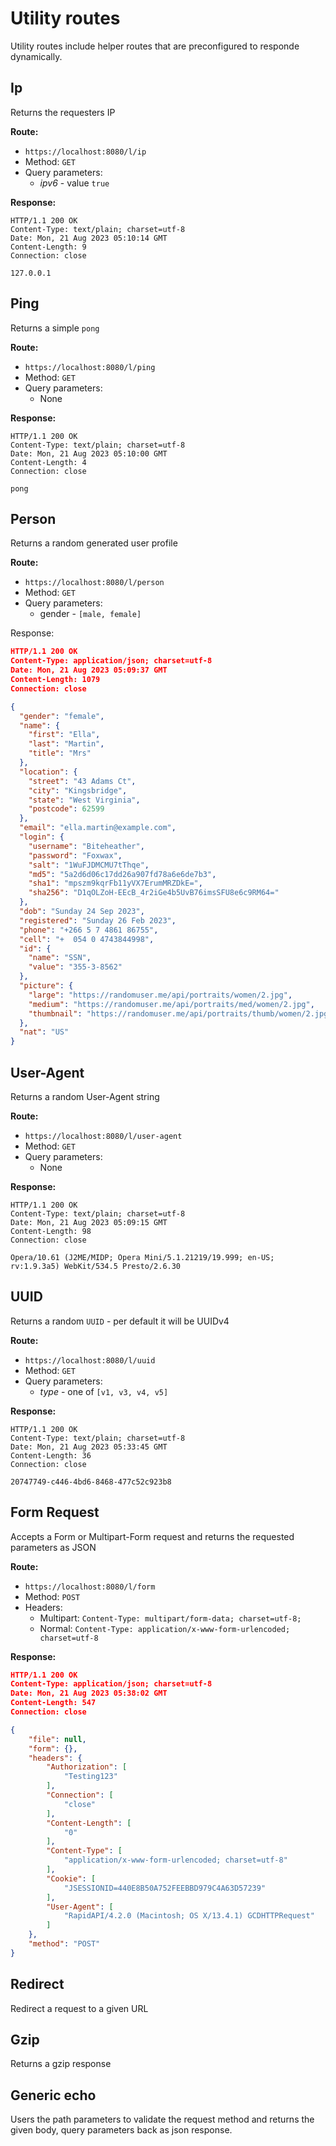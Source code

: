 # Utility routes

Utility routes include helper routes that are preconfigured to responde
dynamically.

## Ip

Returns the requesters IP

**Route:**

- `https://localhost:8080/l/ip`
- Method: `GET`
- Query parameters:
  - *ipv6* - value `true`

**Response:**

```text
HTTP/1.1 200 OK
Content-Type: text/plain; charset=utf-8
Date: Mon, 21 Aug 2023 05:10:14 GMT
Content-Length: 9
Connection: close

127.0.0.1
```

## Ping

Returns a simple `pong`

**Route:**

- `https://localhost:8080/l/ping`
- Method: `GET`
- Query parameters:
  - None

**Response:**

```text
HTTP/1.1 200 OK
Content-Type: text/plain; charset=utf-8
Date: Mon, 21 Aug 2023 05:10:00 GMT
Content-Length: 4
Connection: close

pong
```

## Person

Returns a random generated user profile

**Route:**

- `https://localhost:8080/l/person`
- Method: `GET`
- Query parameters:
    - gender - `[male, female]`

Response:

```json
HTTP/1.1 200 OK
Content-Type: application/json; charset=utf-8
Date: Mon, 21 Aug 2023 05:09:37 GMT
Content-Length: 1079
Connection: close

{
  "gender": "female",
  "name": {
    "first": "Ella",
    "last": "Martin",
    "title": "Mrs"
  },
  "location": {
    "street": "43 Adams Ct",
    "city": "Kingsbridge",
    "state": "West Virginia",
    "postcode": 62599
  },
  "email": "ella.martin@example.com",
  "login": {
    "username": "Biteheather",
    "password": "Foxwax",
    "salt": "1WuFJDMCMU7tThqe",
    "md5": "5a2d6d06c17dd26a907fd78a6e6de7b3",
    "sha1": "mpszm9kqrFb11yVX7ErumMRZDkE=",
    "sha256": "D1qOLZoH-EEcB_4r2iGe4b5UvB76imsSFU8e6c9RM64="
  },
  "dob": "Sunday 24 Sep 2023",
  "registered": "Sunday 26 Feb 2023",
  "phone": "+266 5 7 4861 86755",
  "cell": "+  054 0 4743844998",
  "id": {
    "name": "SSN",
    "value": "355-3-8562"
  },
  "picture": {
    "large": "https://randomuser.me/api/portraits/women/2.jpg",
    "medium": "https://randomuser.me/api/portraits/med/women/2.jpg",
    "thumbnail": "https://randomuser.me/api/portraits/thumb/women/2.jpg"
  },
  "nat": "US"
}
```

## User-Agent

Returns a random User-Agent string

**Route:**

- `https://localhost:8080/l/user-agent`
- Method: `GET`
- Query parameters:
    - None

**Response:**

```text
HTTP/1.1 200 OK
Content-Type: text/plain; charset=utf-8
Date: Mon, 21 Aug 2023 05:09:15 GMT
Content-Length: 98
Connection: close

Opera/10.61 (J2ME/MIDP; Opera Mini/5.1.21219/19.999; en-US; rv:1.9.3a5) WebKit/534.5 Presto/2.6.30
```

## UUID

Returns a random `UUID` - per default it will be UUIDv4

**Route:**

- `https://localhost:8080/l/uuid`
- Method: `GET`
- Query parameters:
  - *type* - one of `[v1, v3, v4, v5]`

**Response:**

```text
HTTP/1.1 200 OK
Content-Type: text/plain; charset=utf-8
Date: Mon, 21 Aug 2023 05:33:45 GMT
Content-Length: 36
Connection: close

20747749-c446-4bd6-8468-477c52c923b8
```

## Form Request

Accepts a Form or Multipart-Form request and returns the requested parameters as JSON

**Route:**

- `https://localhost:8080/l/form`
- Method: `POST`
- Headers: 
  - Multipart: `Content-Type: multipart/form-data; charset=utf-8;`
  - Normal: `Content-Type: application/x-www-form-urlencoded; charset=utf-8`

**Response:**

```json
HTTP/1.1 200 OK
Content-Type: application/json; charset=utf-8
Date: Mon, 21 Aug 2023 05:38:02 GMT
Content-Length: 547
Connection: close

{
    "file": null,
    "form": {},
    "headers": {
        "Authorization": [
            "Testing123"
        ],
        "Connection": [
            "close"
        ],
        "Content-Length": [
            "0"
        ],
        "Content-Type": [
            "application/x-www-form-urlencoded; charset=utf-8"
        ],
        "Cookie": [
            "JSESSIONID=440E8B50A752FEEBBD979C4A63D57239"
        ],
        "User-Agent": [
            "RapidAPI/4.2.0 (Macintosh; OS X/13.4.1) GCDHTTPRequest"
        ]
    },
    "method": "POST"
}
```

## Redirect

Redirect a request to a given URL

## Gzip

Returns a gzip response

## Generic echo

Users the path parameters to validate the request method and returns 
the given body, query parameters back as json response.

